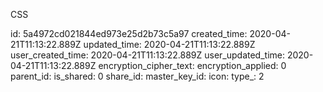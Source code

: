 CSS

id: 5a4972cd021844ed973e25d2b73c5a97
created_time: 2020-04-21T11:13:22.889Z
updated_time: 2020-04-21T11:13:22.889Z
user_created_time: 2020-04-21T11:13:22.889Z
user_updated_time: 2020-04-21T11:13:22.889Z
encryption_cipher_text: 
encryption_applied: 0
parent_id: 
is_shared: 0
share_id: 
master_key_id: 
icon: 
type_: 2